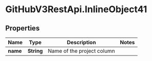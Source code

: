 # GitHubV3RestApi.InlineObject41

## Properties

Name | Type | Description | Notes
------------ | ------------- | ------------- | -------------
**name** | **String** | Name of the project column | 


